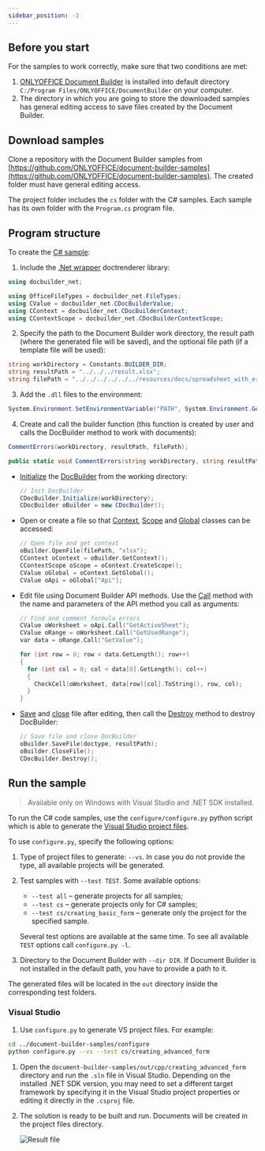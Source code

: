```yaml
---
sidebar_position: -3
---
```


## Before you start

For the samples to work correctly, make sure that two conditions are met:

1. [ONLYOFFICE Document Builder](https://www.onlyoffice.com/download-builder.aspx?utm_source=api) is installed into default directory `C:/Program Files/ONLYOFFICE/DocumentBuilder` on your computer.
2. The directory in which you are going to store the downloaded samples has general editing access to save files created by the Document Builder.

## Download samples

Clone a repository with the Document Builder samples from [https://github.com/ONLYOFFICE/document-builder-samples](https://github.com/ONLYOFFICE/document-builder-samples). The created folder must have general editing access.

The project folder includes the `cs` folder with the C# samples. Each sample has its own folder with the `Program.cs` program file.

## Program structure

To create the [C# sample](https://github.com/ONLYOFFICE/document-builder-samples/blob/master/cs/commenting_errors/Program.cs):

1. Include the [.Net wrapper](../Net/Net.md) doctrenderer library:

  ```cs
  using docbuilder_net;

  using OfficeFileTypes = docbuilder_net.FileTypes;
  using CValue = docbuilder_net.CDocBuilderValue;
  using CContext = docbuilder_net.CDocBuilderContext;
  using CContextScope = docbuilder_net.CDocBuilderContextScope;
  ```

2. Specify the path to the Document Builder work directory, the result path (where the generated file will be saved), and the optional file path (if a template file will be used):

  ```cs
  string workDirectory = Constants.BUILDER_DIR;
  string resultPath = "../../../result.xlsx";
  string filePath = "../../../../../../resources/docs/spreadsheet_with_errors.xlsx";
  ```

3. Add the `.dll` files to the environment:

  ```cs
  System.Environment.SetEnvironmentVariable("PATH", System.Environment.GetEnvironmentVariable("PATH") + ";" + workDirectory);
  ```

4. Create and call the builder function (this function is created by user and calls the DocBuilder method to work with documents):

  ```cs
  CommentErrors(workDirectory, resultPath, filePath);

  public static void CommentErrors(string workDirectory, string resultPath, string filePath) {}
  ```

- [Initialize](../Net/CDocBuilder/Initialize.md) the [DocBuilder](../Net/CDocBuilder/CDocBuilder.md) from the working directory:

  ```cs
  // Init DocBuilder
  CDocBuilder.Initialize(workDirectory);
  CDocBuilder oBuilder = new CDocBuilder();
  ```

- Open or create a file so that [Context](../Net/CDocBuilderContext/CDocBuilderContext.md), [Scope](../Net/CDocBuilderContext/CreateScope.md) and [Global](../Net/CDocBuilderContext/GetGlobal.md) classes can be accessed:

  ```cpp
  // Open file and get context
  oBuilder.OpenFile(filePath, "xlsx");
  CContext oContext = oBuilder.GetContext();
  CContextScope oScope = oContext.CreateScope();
  CValue oGlobal = oContext.GetGlobal();
  CValue oApi = oGlobal["Api"];
  ```

- Edit file using Document Builder API methods. Use the [Call](../Net/CDocBuilderValue/Call.md) method with the name and parameters of the API method you call as arguments:

  ```cpp
  // Find and comment formula errors
  CValue oWorksheet = oApi.Call("GetActiveSheet");
  CValue oRange = oWorksheet.Call("GetUsedRange");
  var data = oRange.Call("GetValue");

  for (int row = 0; row < data.GetLength(); row++)
  {
    for (int col = 0; col < data[0].GetLength(); col++)
    {
      CheckCell(oWorksheet, data[row][col].ToString(), row, col);
    }
  }
  ```

- [Save](../Net/CDocBuilder/SaveFile.md) and [close](../Net/CDocBuilder/CloseFile.md) file after editing, then call the [Destroy](../Net/CDocBuilder/Destroy.md) method to destroy DocBuilder:

  ```cpp
  // Save file and close DocBuilder
  oBuilder.SaveFile(doctype, resultPath);
  oBuilder.CloseFile();
  CDocBuilder.Destroy();
  ```

## Run the sample

> Available only on Windows with Visual Studio and .NET SDK installed.

To run the C# code samples, use the `configure/configure.py` python script which is able to generate the [Visual Studio project files](#visual-studio).

To use `configure.py`, specify the following options:

1. Type of project files to generate: `--vs`. In case you do not provide the type, all available projects will be generated.

2. Test samples with `--test TEST`. Some available options:

   - `--test all` – generate projects for all samples;
   - `--test cs` – generate projects only for C# samples;
   - `--test cs/creating_basic_form` – generate only the project for the specified sample.

   Several test options are available at the same time. To see all available `TEST` options call `configure.py -l`.

3. Directory to the Document Builder with `--dir DIR`. If Document Builder is not installed in the default path, you have to provide a path to it.

The generated files will be located in the `out` directory inside the corresponding test folders.

### Visual Studio

1. Use `configure.py` to generate VS project files. For example:

  ```sh
  cd ../document-builder-samples/configure
  python configure.py --vs --test cs/creating_advanced_form
  ```

1. Open the `document-builder-samples/out/cpp/creating_advanced_form` directory and run the `.sln` file in Visual Studio. Depending on the installed .NET SDK version, you may need to set a different target framework by specifying it in the Visual Studio project properties or editing it directly in the `.csproj` file.

2. The solution is ready to be built and run. Documents will be created in the project files directory.

   ![Result file](/assets/images/docbuilder/cs-result-file.png)
